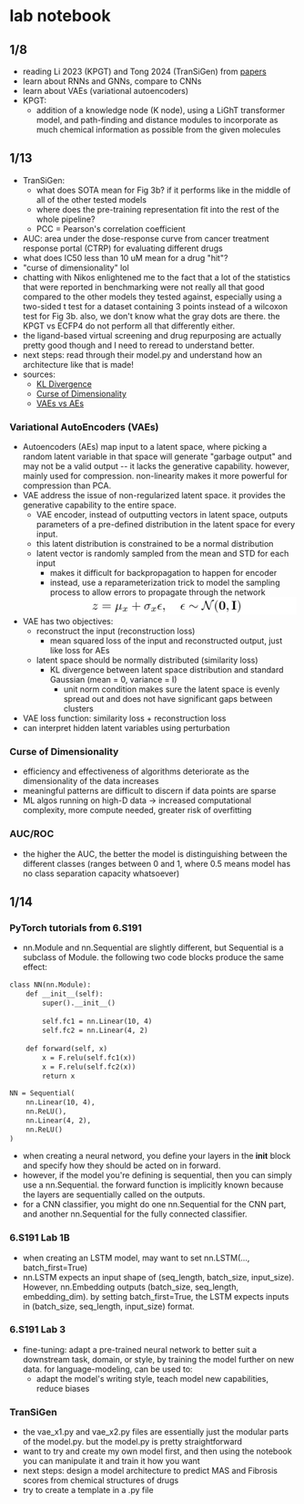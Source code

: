 # lab notebook
## 1/8
- reading Li 2023 (KPGT) and Tong 2024 (TranSiGen) from [papers](/papers)
- learn about RNNs and GNNs, compare to CNNs
- learn about VAEs (variational autoencoders)
- KPGT:
    - addition of a knowledge node (K node), using a LiGhT transformer model, and path-finding and distance modules to incorporate as much chemical information as possible from the given molecules

## 1/13
- TranSiGen:
    - what does SOTA mean for Fig 3b? if it performs like in the middle of all of the other tested models
    - where does the pre-training representation fit into the rest of the whole pipeline?
    - PCC = Pearson's correlation coefficient
- AUC: area under the dose-response curve from cancer treatment response portal (CTRP) for evaluating different drugs
- what does IC50 less than 10 uM mean for a drug "hit"?
- "curse of dimensionality" lol
- chatting with Nikos enlightened me to the fact that a lot of the statistics that were reported in benchmarking were not really all that good compared to the other models they tested against, especially using a two-sided t test for a dataset containing 3 points instead of a wilcoxon test for Fig 3b. also, we don't know what the gray dots are there. the KPGT vs ECFP4 do not perform all that differently either.
- the ligand-based virtual screening and drug repurposing are actually pretty good though and I need to reread to understand better.
- next steps: read through their model.py and understand how an architecture like that is made!
- sources:
    - [KL Divergence](https://dibyaghosh.com/blog/probability/kldivergence.html)
    - [Curse of Dimensionality](https://www.geeksforgeeks.org/curse-of-dimensionality-in-machine-learning/)
    - [VAEs vs AEs](https://towardsdatascience.com/difference-between-autoencoder-ae-and-variational-autoencoder-vae-ed7be1c038f2)

### Variational AutoEncoders (VAEs)
- Autoencoders (AEs) map input to a latent space, where picking a random latent variable in that space will generate "garbage output" and may not be a valid output -- it lacks the generative capability. however, mainly used for compression. non-linearity makes it more powerful for compression than PCA.
- VAE address the issue of non-regularized latent space. it provides the generative capability to the entire space.
    - VAE encoder, instead of outputting vectors in latent space, outputs parameters of a pre-defined distribution in the latent space for every input.
    - this latent distribution is constrained to be a normal distribution
    - latent vector is randomly sampled from the mean and STD for each input
        - makes it difficult for backpropagation to happen for encoder
        - instead, use a reparameterization trick to model the sampling process to allow errors to propagate through the network
        ![reparameterization of the sampling process](VAE_reparameterization.png)
- VAE has two objectives:
    - reconstruct the input (reconstruction loss)
        - mean squared loss of the input and reconstructed output, just like loss for AEs
    - latent space should be normally distributed (similarity loss)
        - KL divergence between latent space distribution and standard Gaussian (mean = 0, variance = I)
            - unit norm condition makes sure the latent space is evenly spread out and does not have significant gaps between clusters
- VAE loss function: similarity loss + reconstruction loss
- can interpret hidden latent variables using perturbation

### Curse of Dimensionality
- efficiency and effectiveness of algorithms deteriorate as the dimensionality of the data increases
- meaningful patterns are difficult to discern if data points are sparse
- ML algos running on high-D data -> increased computational complexity, more compute needed, greater risk of overfitting

### AUC/ROC
- the higher the AUC, the better the model is distinguishing between the different classes (ranges between 0 and 1, where 0.5 means model has no class separation capacity whatsoever)


## 1/14
### PyTorch tutorials from 6.S191
- nn.Module and nn.Sequential are slightly different, but Sequential is a subclass of Module. the following two code blocks produce the same effect:
```
class NN(nn.Module):
    def __init__(self):
        super().__init__()

        self.fc1 = nn.Linear(10, 4)
        self.fc2 = nn.Linear(4, 2)

    def forward(self, x)
        x = F.relu(self.fc1(x))
        x = F.relu(self.fc2(x))
        return x
```
```
NN = Sequential(
    nn.Linear(10, 4),
    nn.ReLU(),
    nn.Linear(4, 2),
    nn.ReLU()
)
```
- when creating a neural netword, you define your layers in the __init__ block and specify how they should be acted on in forward.
- however, if the model you're defining is sequential, then you can simply use a nn.Sequential. the forward function is implicitly known because the layers are sequentially called on the outputs.
- for a CNN classifier, you might do one nn.Sequential for the CNN part, and another nn.Sequential for the fully connected classifier.

### 6.S191 Lab 1B
- when creating an LSTM model, may want to set nn.LSTM(..., batch_first=True)
- nn.LSTM expects an input shape of (seq_length, batch_size, input_size). However, nn.Embedding outputs (batch_size, seq_length, embedding_dim). by setting batch_first=True, the LSTM expects inputs in (batch_size, seq_length, input_size) format.

### 6.S191 Lab 3
- fine-tuning: adapt a pre-trained neural network to better suit a downstream task, domain, or style, by training the model further on new data. for language-modeling, can be used to:
    - adapt the model's writing style, teach model new capabilities, reduce biases

### TranSiGen
- the vae_x1.py and vae_x2.py files are essentially just the modular parts of the model.py. but the model.py is pretty straightforward
- want to try and create my own model first, and then using the notebook you can manipulate it and train it how you want
- next steps: design a model architecture to predict MAS and Fibrosis scores from chemical structures of drugs
- try to create a template in a .py file